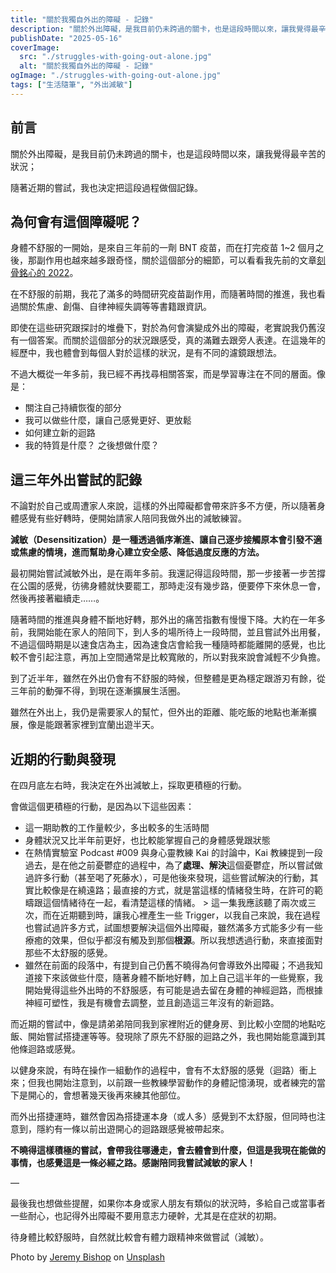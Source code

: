 ```yaml
---
title: "關於我獨自外出的障礙 - 記錄"
description: "關於外出障礙，是我目前仍未跨過的關卡，也是這段時間以來，讓我覺得最辛苦的狀況；隨著近期的嘗試，我也決定把這段過程做個記錄。"
publishDate: "2025-05-16"
coverImage:
  src: "./struggles-with-going-out-alone.jpg"
  alt: "關於我獨自外出的障礙 - 記錄"
ogImage: "./struggles-with-going-out-alone.jpg"
tags: ["生活隨筆", "外出減敏"]
---
```


## 前言

關於外出障礙，是我目前仍未跨過的關卡，也是這段時間以來，讓我覺得最辛苦的狀況；

隨著近期的嘗試，我也決定把這段過程做個記錄。

## 為何會有這個障礙呢？

身體不舒服的一開始，是來自三年前的一劑 BNT 疫苗，而在打完疫苗 1~2 個月之後，那副作用也越來越多跟奇怪，關於這個部分的細節，可以看看我先前的文章[刻骨銘心的 2022](https://www.billyji.com/posts/unforgettable-2022/)。

在不舒服的前期，我花了滿多的時間研究疫苗副作用，而隨著時間的推進，我也看過關於焦慮、創傷、自律神經失調等等書籍跟資訊。

即使在這些研究跟探討的堆疊下，對於為何會演變成外出的障礙，老實說我仍舊沒有一個答案。而關於這個部分的狀況跟感受，真的滿難去跟旁人表達。在這幾年的經歷中，我也體會到每個人對於這樣的狀況，是有不同的濾鏡跟想法。

不過大概從一年多前，我已經不再找尋相關答案，而是學習專注在不同的層面。像是：

- 關注自己持續恢復的部分
- 我可以做些什麼，讓自己感覺更好、更放鬆
- 如何建立新的迴路
- 我的特質是什麼？ 之後想做什麼？

## 這三年外出嘗試的記錄

不論對於自己或周遭家人來說，這樣的外出障礙都會帶來許多不方便，所以隨著身體感覺有些好轉時，便開始請家人陪同我做外出的減敏練習。

**減敏（Desensitization）是一種透過循序漸進、讓自己逐步接觸原本會引發不適或焦慮的情境，進而幫助身心建立安全感、降低過度反應的方法。**

最初開始嘗試減敏外出，是在兩年多前。我還記得這段時間，那一步接著一步苦撐在公園的感覺，彷彿身體就快要罷工，那時走沒有幾步路，便要停下來休息一會，然後再接著繼續走……。

隨著時間的推進與身體不斷地好轉，那外出的痛苦指數有慢慢下降。大約在一年多前，我開始能在家人的陪同下，到人多的場所待上一段時間，並且嘗試外出用餐，不過這個時期是以速食店為主，因為速食店會給我一種隨時都能離開的感覺，也比較不會引起注意，再加上空間通常是比較寬敞的，所以對我來說會減輕不少負擔。

到了近半年，雖然在外出仍會有不舒服的時候，但整體是更為穩定跟游刃有餘，從三年前的動彈不得，到現在逐漸擴展生活圈。

雖然在外出上，我仍是需要家人的幫忙，但外出的距離、能吃飯的地點也漸漸擴展，像是能跟著家裡到宜蘭出遊半天。

## 近期的行動與發現

在四月底左右時，我決定在外出減敏上，採取更積極的行動。

會做這個更積極的行動，是因為以下這些因素：

- 這一期助教的工作量較少，多出較多的生活時間
- 身體狀況又比半年前更好，也比較能掌握自己的身體感覺跟狀態
- 在熱情實驗室 Podcast #009 與身心靈教練 Kai 的討論中，Kai 教練提到一段過去，是在他之前憂鬱症的過程中，為了**處理、解決**這個憂鬱症，所以嘗試做過許多行動（甚至喝了死藤水），可是他後來發現，這些嘗試解決的行動，其實比較像是在繞遠路；最直接的方式，就是當這樣的情緒發生時，在許可的範疇跟這個情緒待在一起，看清楚這樣的情緒。 > 這一集我應該聽了兩次或三次，而在近期聽到時，讓我心裡產生一些 Trigger，以我自己來說，我在過程也嘗試過許多方式，試圖想要解決這個外出障礙，雖然滿多方式能多少有一些療癒的效果，但似乎都沒有觸及到那個**根源**。所以我想透過行動，來直接面對那些不太舒服的感覺。
- 雖然在前面的段落中，有提到自己仍舊不曉得為何會導致外出障礙；不過我知道接下來該做些什麼，隨著身體不斷地好轉，加上自己這半年的一些覺察，我開始覺得這些外出時的不舒服感，有可能是過去留在身體的神經迴路，而根據神經可塑性，我是有機會去調整，並且創造這三年沒有的新迴路。

而近期的嘗試中，像是請弟弟陪同我到家裡附近的健身房、到比較小空間的地點吃飯、開始嘗試搭捷運等等。發現除了原先不舒服的迴路之外，我也開始能意識到其他條迴路或感覺。

以健身來說，有時在操作一組動作的過程中，會有不太舒服的感覺（迴路）衝上來；但我也開始注意到，以前跟一些教練學習動作的身體記憶湧現，或者練完的當下是開心的，會想著幾天後再來練其他部位。

而外出搭捷運時，雖然會因為搭捷運本身（或人多）感覺到不太舒服，但同時也注意到，隱約有一條以前出遊開心的迴路跟感覺被帶起來。

**不曉得這樣積極的嘗試，會帶我往哪邊走，會去體會到什麼，但這是我現在能做的事情，也感覺這是一條必經之路。感謝陪同我嘗試減敏的家人！**

—

最後我也想做些提醒，如果你本身或家人朋友有類似的狀況時，多給自己或當事者一些耐心，也記得外出障礙不要用意志力硬幹，尤其是在症狀的初期。

待身體比較舒服時，自然就比較會有體力跟精神來做嘗試（減敏）。

Photo by <a href="https://unsplash.com/@jeremybishop?utm_content=creditCopyText&utm_medium=referral&utm_source=unsplash">Jeremy Bishop</a> on <a href="https://unsplash.com/photos/time-lapse-photography-of-ocean-waves-iftBhUFfecE?utm_content=creditCopyText&utm_medium=referral&utm_source=unsplash">Unsplash</a>
